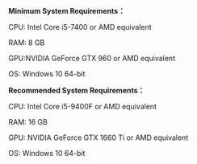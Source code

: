 

**Minimum System Requirements：**

CPU: Intel Core i5-7400 or AMD equivalent

RAM: 8 GB

GPU:NVIDIA GeForce GTX 960 or AMD equivalent

OS: Windows 10 64-bit



**Recommended System Requirements：**

CPU: Intel Core i5-9400F or AMD equivalent

RAM: 16 GB

GPU: NVIDIA GeForce GTX 1660 Ti or AMD equivalent

OS: Windows 10 64-bit